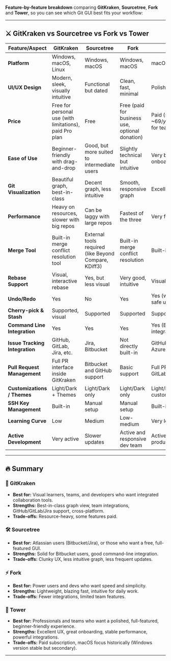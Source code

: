 **Feature-by-feature breakdown** comparing **GitKraken**, **Sourcetree**, **Fork** and **Tower**, so you can see which Git GUI best fits your workflow:

---

## **⚔️ GitKraken vs Sourcetree vs Fork vs Tower**

| **Feature/Aspect** | **GitKraken** | **Sourcetree** | **Fork** | **Tower** |
|--------------------|----------------|----------------|----------|------------|
| **Platform** | Windows, macOS, Linux | Windows, macOS | Windows, macOS | macOS, Windows |
| **UI/UX Design** | Modern, sleek, visually intuitive | Functional but dated | Clean, fast, minimal | Polished, professional, clean |
| **Price** | Free for personal use (with limitations), paid Pro plan | Free | Free (paid for business use, optional donation) | Paid (subscription: ~$69/year for individuals, ~$99/year for teams) |
| **Ease of Use** | Beginner-friendly with drag-and-drop | Good, but more suited to intermediate users | Slightly technical but intuitive | Very beginner-friendly, great onboarding |
| **Git Visualization** | Beautiful graph, best-in-class | Decent graph, less intuitive | Smooth, responsive graph | Excellent, clear, refined graph |
| **Performance** | Heavy on resources, slower with big repos | Can be laggy with large repos | Fastest of the three | Very fast, optimized |
| **Merge Tool** | Built-in merge conflict resolution tool | External tools required (like Beyond Compare, KDiff3) | Built-in merge conflict resolution | Built-in + External tools support |
| **Rebase Support** | Visual, interactive rebase | Yes, but less visual | Very good, intuitive | Visual, polished, beginner-safe |
| **Undo/Redo** | Yes | No | Yes | Yes (with detailed history and safe undo) |
| **Cherry-pick & Stash** | Supported, visual | Supported | Supported | Supported, visual |
| **Command Line Integration** | Yes | Yes | Yes | Yes (Built-in terminal, CLI integration) |
| **Issue Tracking Integration** | GitHub, GitLab, Jira, etc. | Jira, Bitbucket | Not directly built-in | GitHub, GitLab, Bitbucket, Azure DevOps |
| **Pull Request Management** | Full PR interface inside GitKraken | Bitbucket and GitHub support | Basic support | Full PR management: GitHub, GitLab, Bitbucket |
| **Customizations / Themes** | Light/Dark + Themes | Light/Dark only | Light/Dark only | Light/Dark, minimal customization |
| **SSH Key Management** | Built-in | Manual setup | Manual setup | Built-in SSH key management |
| **Learning Curve** | Low | Medium | Low-medium | Very low, best onboarding |
| **Active Development** | Very active | Slower updates | Active and responsive dev team | Active, steady updates, mature product |

---

## **🔥 Summary**

### **💎 GitKraken**
- **Best for:** Visual learners, teams, and developers who want integrated collaboration tools.
- **Strengths:** Best-in-class graph view, team integrations, GitHub/GitLab/Jira support, cross-platform.
- **Trade-offs:** Resource-heavy, some features paid.

### **🛠 Sourcetree**
- **Best for:** Atlassian users (Bitbucket/Jira), or those who want a free, full-featured GUI.
- **Strengths:** Solid for Bitbucket users, good command-line integration.
- **Trade-offs:** Clunky UX, less intuitive graph, less frequent updates.

### **⚡ Fork**
- **Best for:** Power users and devs who want speed and simplicity.
- **Strengths:** Lightweight, blazing fast, intuitive for daily work.
- **Trade-offs:** Fewer integrations, limited team features.

### **🚀 Tower**
- **Best for:** Professionals and teams who want a polished, full-featured, beginner-friendly experience.
- **Strengths:** Excellent UX, great onboarding, stable performance, powerful integrations.
- **Trade-offs:** Paid subscription, macOS focus historically (Windows version stable but secondary).

---